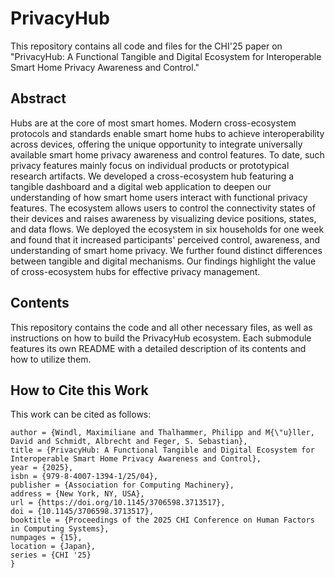 # PrivacyHub
This repository contains all code and files for the CHI'25 paper on "PrivacyHub: A Functional Tangible and Digital Ecosystem for Interoperable Smart Home Privacy Awareness and Control."

## Abstract ##
Hubs are at the core of most smart homes. Modern cross-ecosystem protocols and standards enable smart home hubs to achieve interoperability across devices, offering the unique opportunity to integrate universally available smart home privacy awareness and control features. To date, such privacy features mainly focus on individual products or prototypical research artifacts. We developed a cross-ecosystem hub featuring a tangible dashboard and a digital web application to deepen our understanding of how smart home users interact with functional privacy features. The ecosystem allows users to control the connectivity states of their devices and raises awareness by visualizing device positions, states, and data flows. We deployed the ecosystem in six households for one week and found that it increased participants' perceived control, awareness, and understanding of smart home privacy. We further found distinct differences between tangible and digital mechanisms. Our findings highlight the value of cross-ecosystem hubs for effective privacy management.

## Contents
This repository contains the code and all other necessary files, as well as instructions on how to build the PrivacyHub ecosystem.
Each submodule features its own README with a detailed description of its contents and how to utilize them.

## How to Cite this Work
This work can be cited as follows:
```@inproceedings{windl2025privacyhub,
author = {Windl, Maximiliane and Thalhammer, Philipp and M{\"u}ller, David and Schmidt, Albrecht and Feger, S. Sebastian},
title = {PrivacyHub: A Functional Tangible and Digital Ecosystem for Interoperable Smart Home Privacy Awareness and Control},
year = {2025},
isbn = {979-8-4007-1394-1/25/04},
publisher = {Association for Computing Machinery},
address = {New York, NY, USA},
url = {https://doi.org/10.1145/3706598.3713517},
doi = {10.1145/3706598.3713517},
booktitle = {Proceedings of the 2025 CHI Conference on Human Factors in Computing Systems},
numpages = {15},
location = {Japan},
series = {CHI '25}
}
